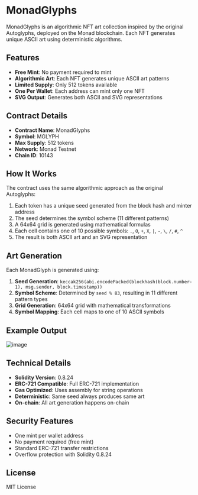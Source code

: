 # MonadGlyphs

MonadGlyphs is an algorithmic NFT art collection inspired by the original Autoglyphs, deployed on the Monad blockchain. Each NFT generates unique ASCII art using deterministic algorithms.

## Features

- **Free Mint**: No payment required to mint
- **Algorithmic Art**: Each NFT generates unique ASCII art patterns
- **Limited Supply**: Only 512 tokens available
- **One Per Wallet**: Each address can mint only one NFT
- **SVG Output**: Generates both ASCII and SVG representations

## Contract Details

- **Contract Name**: MonadGlyphs
- **Symbol**: MGLYPH
- **Max Supply**: 512 tokens
- **Network**: Monad Testnet
- **Chain ID**: 10143

## How It Works

The contract uses the same algorithmic approach as the original Autoglyphs:

1. Each token has a unique seed generated from the block hash and minter address
2. The seed determines the symbol scheme (11 different patterns)
3. A 64x64 grid is generated using mathematical formulas
4. Each cell contains one of 10 possible symbols: `.`, `O`, `+`, `X`, `|`, `-`, `\`, `/`, `#`, `^`
5. The result is both ASCII art and an SVG representation

## Art Generation

Each MonadGlyph is generated using:

1. **Seed Generation**: `keccak256(abi.encodePacked(blockhash(block.number-1), msg.sender, block.timestamp))`
2. **Symbol Scheme**: Determined by `seed % 83`, resulting in 11 different pattern types
3. **Grid Generation**: 64x64 grid with mathematical transformations
4. **Symbol Mapping**: Each cell maps to one of 10 ASCII symbols

## Example Output

![image](https://github.com/user-attachments/assets/0b77cb8a-f8f1-4e3f-ab76-2fbca1a97f0e)

## Technical Details

- **Solidity Version**: 0.8.24
- **ERC-721 Compatible**: Full ERC-721 implementation
- **Gas Optimized**: Uses assembly for string operations
- **Deterministic**: Same seed always produces same art
- **On-chain**: All art generation happens on-chain

## Security Features

- One mint per wallet address
- No payment required (free mint)
- Standard ERC-721 transfer restrictions
- Overflow protection with Solidity 0.8.24

## License

MIT License
